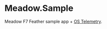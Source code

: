 # Meadow.Sample

Meadow F7 Feather sample app + [OS Telemetry](https://github.com/WildernessLabs/Meadow.Samples/tree/main/Source/Meadow%20F7/OS/OS_Telemetry).
